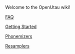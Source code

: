 Welcome to the OpenUtau wiki!

[FAQ](./FAQ)

[Getting Started](./Getting-Started)

[Phonemizers](./Phonemizers)

[Resamplers](./Resamplers)
